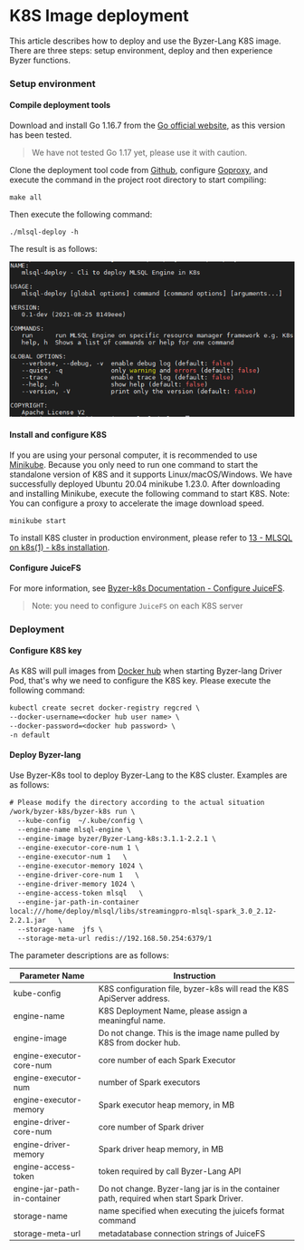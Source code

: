 # K8S Image deployment

This article describes how to deploy and use the Byzer-Lang K8S image. There are three steps: setup environment, deploy and then experience Byzer functions.

### Setup environment

#### Compile deployment tools

Download and install Go 1.16.7 from the [Go official website](https://golang.org/dl/), as this version has been tested.

> We have not tested Go 1.17 yet, please use it with caution.

Clone the deployment tool code from [Github](https://github.com/byzer-org/byzer-k8s), configure [Goproxy](https://github.com/goproxy/goproxy.cn), and execute the command in the project root directory to start compiling:

```shell
make all
```

Then execute the following command:

```shell
./mlsql-deploy -h
```

The result is as follows:

<img src="/Byzer-Lang/zh-cn/installation/containerized_deployment/images/byzer-k8s_help.PNG" alt="mlsql-deploy_help"/>

#### Install and configure K8S

If you are using your personal computer, it is recommended to use [Minikube](https://minikube.sigs.k8s.io/docs/). Because you only need to run one command to start the standalone version of K8S and it supports Linux/macOS/Windows. We have successfully deployed Ubuntu 20.04 minikube 1.23.0. After downloading and installing Minikube, execute the following command to start K8S. Note: You can configure a proxy to accelerate the image download speed.

```shell
minikube start
```

To install K8S cluster in production environment, please refer to [13 - MLSQL on k8s(1) - k8s installation](https://mp.weixin.qq.com/s?__biz=MzI5NzEwODUwNw==&mid=2247483782&idx=1&sn=642b036caf8ab6a07ae7cdebe347acc3&chksm=ecbb54f2dbccdde4f6555f4e1c62403f073cf4e50d6aa66034700b2d9a8f97361857e518edc1&scene=21#wechat_redirect).

#### Configure JuiceFS

For more information, see [Byzer-k8s Documentation - Configure JuiceFS](https://github.com/byzer-org/byzer-k8s#juicefs-file-system-setup).

> Note: you need to configure `JuiceFS` on each K8S server

### Deployment

#### Configure K8S key

As K8S will pull images from [Docker hub](https://hub.docker.com/) when starting Byzer-lang Driver Pod, that's why we need to configure the  K8S key. Please execute the following command:

```shell
kubectl create secret docker-registry regcred \
--docker-username=<docker hub user name> \
--docker-password=<docker hub password> \
-n default
```

#### Deploy Byzer-lang

Use Byzer-K8s tool to deploy Byzer-Lang to the K8S cluster. Examples are as follows:

```shell
# Please modify the directory according to the actual situation
/work/byzer-k8s/byzer-k8s run \
  --kube-config  ~/.kube/config \
  --engine-name mlsql-engine \
  --engine-image byzer/Byzer-Lang-k8s:3.1.1-2.2.1 \
  --engine-executor-core-num 1 \
  --engine-executor-num 1   \
  --engine-executor-memory 1024 \
  --engine-driver-core-num 1   \
  --engine-driver-memory 1024 \
  --engine-access-token mlsql   \
  --engine-jar-path-in-container local:///home/deploy/mlsql/libs/streamingpro-mlsql-spark_3.0_2.12-2.2.1.jar   \
  --storage-name  jfs \
  --storage-meta-url redis://192.168.50.254:6379/1
```

The parameter descriptions are as follows:

| Parameter Name | Instruction |
|------------------------------|------------------------------------------------|
| kube-config | K8S configuration file, byzer-k8s will read the K8S ApiServer address. |
| engine-name | K8S Deployment Name, please assign a meaningful name. |
| engine-image | Do not change. This is the image name pulled by K8S from docker hub. |
| engine-executor-core-num | core number of each Spark Executor |
| engine-executor-num | number of Spark executors |
| engine-executor-memory | Spark executor heap memory, in MB |
| engine-driver-core-num | core number of Spark driver |
| engine-driver-memory | Spark driver heap memory, in MB |
| engine-access-token | token required by call Byzer-Lang API |
| engine-jar-path-in-container | Do not change. Byzer-lang jar is in the container path,  required when start Spark Driver. |
| storage-name | name specified when executing the juicefs format command |
| storage-meta-url | metadatabase connection strings of JuiceFS |

